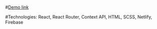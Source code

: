 #[Demo link](https://superlative-daffodil-7ef50a.netlify.app/)

#Technologies:
React, React Router, Context API, HTML, SCSS, Netlify, Firebase
